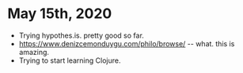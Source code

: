 # May 15th, 2020
- Trying hypothes.is. pretty good so far.
- https://www.denizcemonduygu.com/philo/browse/ -- what. this is amazing.
- Trying to start learning Clojure.
